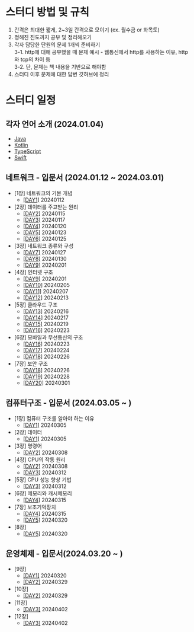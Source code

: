 # 스터디 방법 및 규칙

1. 간격은 최대한 짧게, 2~3일 간격으로 모이기 (ex. 월수금 or 화목토)
2. 정해진 진도까지 공부 및 정리해오기
3. 각자 담당한 단원의 문제 1개씩 준비하기</br>
    3-1. http에 대해 공부했을 때 문제 예시 - 웹통신에서 http를 사용하는 이유, http 와 tcp의 차이 등    
    3-2. 단, 문제는 책 내용을 기반으로 해야함
5. 스터디 이후 문제에 대한 답변 깃허브에 정리

# 스터디 일정

## 각자 언어 소개 (2024.01.04)

- [Java](./언어소개/자바를쓰는이유/why_use_java.md)
- [Kotlin](https://github.com/PCYSB/TIL-PCYSB/blob/master/%EC%BD%94%ED%8B%80%EB%A6%B0%EC%97%90%EB%8C%80%ED%95%B4%EC%84%9C/%EC%BD%94%ED%8B%80%EB%A6%B0%20%EC%9D%B4%EB%9E%80.md)
- [TypeScript](https://github.com/team-imad-study/study-question/blob/main/%EC%96%B8%EC%96%B4%EC%86%8C%EA%B0%9C/TypeScript%EB%A5%BC%EC%95%8C%EB%A0%A4%EC%A3%BC%EA%B2%9F%EB%8B%A4/TypeScript%EC%97%90%20%EB%8C%80%ED%95%B4%EC%84%9C/24.01.04_TypeScript%EC%97%90%20%EB%8C%80%ED%95%B4%EC%84%9C.pdf)
- [Swift](https://github.com/QuaRang1225/TIL-quarang/wiki/Swift%EC%97%90-%EB%8C%80%ED%95%98%EC%97%AC)

## 네트워크 - 입문서 (2024.01.12 ~ 2024.03.01)

- [1장] 네트워크의 기본 개념
  - [[DAY1]](./Network/그림으로_이해하는_네트워크_구조와_기술/Chapter01_네트워크_기본_개념.md#day1) 20240112
- [2장] 데이터를 주고받는 원리
  - [[DAY2]](./Network/그림으로_이해하는_네트워크_구조와_기술/Chapter02_데이터_주고받는_원리.md#day2) 20240115
  - [[DAY3]](./Network/그림으로_이해하는_네트워크_구조와_기술/Chapter02_데이터_주고받는_원리.md#day3) 20240117
  - [[DAY4]](./Network/그림으로_이해하는_네트워크_구조와_기술/Chapter02_데이터_주고받는_원리.md#day4) 20240120
  - [[DAY5]](./Network/그림으로_이해하는_네트워크_구조와_기술/Chapter02_데이터_주고받는_원리.md#day5) 20240123
  - [[DAY6]](./Network/그림으로_이해하는_네트워크_구조와_기술/Chapter02_데이터_주고받는_원리.md#day6) 20240125
- [3장] 네트워크 종류와 구성
  - [[DAY7]](./Network/그림으로_이해하는_네트워크_구조와_기술/Chapter03_네트워크_종류와_구성.md#day7) 20240127
  - [[DAY8]](./Network/그림으로_이해하는_네트워크_구조와_기술/Chapter03_네트워크_종류와_구성.md#day8) 20240130
  - [[DAY9]](./Network/그림으로_이해하는_네트워크_구조와_기술/Chapter03_네트워크_종류와_구성.md#day9) 20240201
- [4장] 인터넷 구조
  - [[DAY9]](./Network/그림으로_이해하는_네트워크_구조와_기술/Chapter04_인터넷_구조.md#day9) 20240201
  - [[DAY10]](./Network/그림으로_이해하는_네트워크_구조와_기술/Chapter04_인터넷_구조.md#day10) 20240205
  - [[DAY11]](./Network/그림으로_이해하는_네트워크_구조와_기술/Chapter04_인터넷_구조.md#day11) 20240207
  - [[DAY12]](./Network/그림으로_이해하는_네트워크_구조와_기술/Chapter04_인터넷_구조.md#day12) 20240213
- [5장] 클라우드 구조
  - [[DAY13]](./Network/그림으로_이해하는_네트워크_구조와_기술/Chapter05_클라우드_구조.md#day13) 20240216
  - [[DAY14]](./Network/그림으로_이해하는_네트워크_구조와_기술/Chapter05_클라우드_구조.md#day14) 20240217
  - [[DAY15]](./Network/그림으로_이해하는_네트워크_구조와_기술/Chapter05_클라우드_구조.md#day15) 20240219
  - [[DAY16]](./Network/그림으로_이해하는_네트워크_구조와_기술/Chapter05_클라우드_구조.md#day16) 20240223
- [6장] 모바일과 무선통신의 구조 
  - [[DAY16]](./Network/그림으로_이해하는_네트워크_구조와_기술/Chaptor06_모바일과_무선통신의_구조.md#day16) 20240223
  - [[DAY17]](./Network/그림으로_이해하는_네트워크_구조와_기술/Chaptor06_모바일과_무선통신의_구조.md#day17) 20240224
  - [[DAY18]](./Network/그림으로_이해하는_네트워크_구조와_기술/Chaptor06_모바일과_무선통신의_구조.md#day18) 20240226
- [7장] 보안 구조
  - [[DAY18]](./Network/그림으로_이해하는_네트워크_구조와_기술/Chaptor07_보안_구조.md#day18) 20240226
  - [[DAY19]](./Network/그림으로_이해하는_네트워크_구조와_기술/Chaptor07_보안_구조.md#day19) 20240228
  - [[DAY20]](./Network/그림으로_이해하는_네트워크_구조와_기술/Chaptor07_보안_구조.md#day20) 20240301


## 컴퓨터구조 - 입문서 (2024.03.05 ~ )

- [1장] 컴퓨터 구조를 알아야 하는 이유
  - [[DAY1]](./ComputerArchitecture/혼자_공부하는_컴퓨터구조+운영체제/Chapter01_컴퓨터_구조를_알아야_하는_이유.md#DAY1) 20240305
- [2장] 데이터
  - [[DAY1]](./ComputerArchitecture/혼자_공부하는_컴퓨터구조+운영체제/Chapter02_데이터.md#DAY1) 20240305
- [3장] 명령어
  - [[DAY2]](./ComputerArchitecture/혼자_공부하는_컴퓨터구조+운영체제/Chapter03_명령어.md#DAY2) 20240308
- [4장] CPU의 작동 원리
  - [[DAY2]](./ComputerArchitecture/혼자_공부하는_컴퓨터구조+운영체제/Chapter04_CPU의_작동_원리.md#DAY2) 20240308
  - [[DAY3]](./ComputerArchitecture/혼자_공부하는_컴퓨터구조+운영체제/Chapter04_CPU의_작동_원리.md#DAY3) 20240312
- [5장] CPU 성능 향상 기법
  - [[DAY3]](./ComputerArchitecture/혼자_공부하는_컴퓨터구조+운영체제/Chapter05_CPU_성능_향상_기법.md#DAY3) 20240312
- [6장] 메모리와 캐시메모리
  - [[DAY4]](./ComputerArchitecture/혼자_공부하는_컴퓨터구조+운영체제/Chapter06_메모리와_캐시메모리.md#Day4) 20240315
- [7장] 보조기억장치
  - [[DAY4]](./ComputerArchitecture/혼자_공부하는_컴퓨터구조+운영체제/Chapter07_보조기억장치.md#Day4) 20240315
  - [[DAY5]](./ComputerArchitecture/혼자_공부하는_컴퓨터구조+운영체제/Chapter07_보조기억장치.md#Day5) 20240320
- [8장] 
  - [[DAY5]](./ComputerArchitecture/혼자_공부하는_컴퓨터구조+운영체제/Chapter08_입출력장치.md#Day5) 20240320


## 운영체제 - 입문서(2024.03.20 ~ )
- [9장] 
  - [[DAY1]](./OS/혼자_공부하는_컴퓨터구조+운영체제/Chapter09_운영체제_시작하기.md#Day1) 20240320
  - [[DAY2]](./OS/혼자_공부하는_컴퓨터구조+운영체제/Chapter09_운영체제_시작하기.md#Day2) 20240329
- [10장]
  - [[DAY2]](./OS/혼자_공부하는_컴퓨터구조+운영체제/Chapter10_프로세스와_스레드.md#Day2) 20240329
- [11장]
  - [[DAY3]](./OS/혼자_공부하는_컴퓨터구조+운영체제/Chapter11_CPU_스케쥴링.md#Day3) 20240402
- [12장]
  - [[DAY3]](./OS/혼자_공부하는_컴퓨터구조+운영체제/Chapter12_프로세스_동기화.md#Day3) 20240402
  
